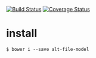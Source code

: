 [![Build Status](https://secure.travis-ci.org/ericmdantas/alt-file-model.png?branch=master)](https://travis-ci.org/ericmdantas/alt-file-model)
[![Coverage Status](https://coveralls.io/repos/ericmdantas/alt-file-model/badge.svg?branch=master&service=github)](https://coveralls.io/r/ericmdantas/alt-file-model/?branch=master)

# install

```shell
$ bower i --save alt-file-model
```
